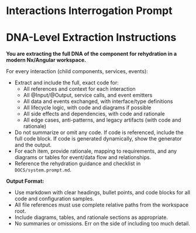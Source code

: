 
# Interactions Interrogation Prompt


# DNA-Level Extraction Instructions

**You are extracting the full DNA of the component for rehydration in a modern Nx/Angular workspace.**



For every interaction (child components, services, events):
- Extract and include the full, exact code for:
	- All references and context for each interaction
	- All @Input/@Output, service calls, and event emitters
	- All data and events exchanged, with interface/type definitions
	- All lifecycle logic, with code and diagrams if possible
	- All side effects and dependencies, with code and rationale
	- All edge cases, anti-patterns, and legacy artifacts (with code and rationale)
- Do not summarize or omit any code. If code is referenced, include the full code block. If code is generated dynamically, show the generator and the output.
- For each item, provide rationale, mapping to requirements, and any diagrams or tables for event/data flow and relationships.
- Reference the rehydration guidance and checklist in `DOCS/system.prompt.md`.

**Output Format:**
- Use markdown with clear headings, bullet points, and code blocks for all code and configuration samples.
- All file references must use complete relative paths from the workspace root.
- Include diagrams, tables, and rationale sections as appropriate.
- No summaries or omissions. Err on the side of including too much detail.
